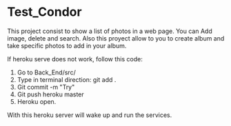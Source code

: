 # Test_Condor 

This project consist to show a list of photos in a web page. You can Add image, delete and search. Also this proyect allow to you to create
album and take specific photos to add in your album.


If heroku serve does not work, follow this code:

1. Go to Back_End/src/
2. Type in terminal direction: git add .
3. Git commit -m "Try"
4. Git push heroku master
5. Heroku open. 

With this heroku server will wake up and run the services. 

